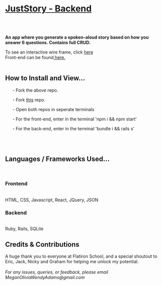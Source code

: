 <u> <h1> JustStory - Backend</h1> </u>
</br>

</br>
<b> An app where you generate a spoken-aloud story based on how you answer 6 questions. Contains full CRUD.  </b>
</br>
<p> To see an interactive wire frame, click <a href="https://app.moqups.com/nNSyPmOSJ4/view/page/ad64222d5">here</a>
</br>
Front-end can be found<a href='https://github.com/Meganimation/juststoryFRONTEND'> here. </a> 
</br>
</br>
<h2> How to Install and View... </h2>

<ul>  - Fork the above repo. </ul>

<ul>  - Fork <a href='https://github.com/Meganimation/juststoryFRONTEND'>this</a> repo. </ul>

<ul>  - Open both repos in seperate terminals </ul>

<ul>  - For the front-end, enter in the terminal 'npm i && npm start' </ul>

<ul>  - For the back-end, enter in the terminal 'bundle i && rails s' </ul>
</br>
</br>
<h2> Languages / Frameworks Used... </h2>
</br>
<h3> Frontend </h3>
</br>
 HTML, CSS, Javascript, React, JQuery, JSON 
<h3> Backend </h3>
</br>
Ruby, Rails, SQLite

</br> 
<h2> Credits & Contributions </h2>
A huge thank you to everyone at Flatiron School, and a special shoutout to Eric, Jack, Nicky and Graham for helping me unlock my potential. 
</br> 
</br> 
<i> For any issues, queries, or feedback, please email MeganOliviaWendyAdams@gmail.com </i>